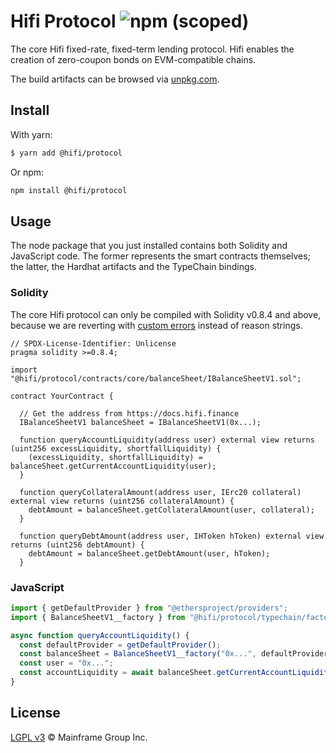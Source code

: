 # Hifi Protocol ![npm (scoped)](https://img.shields.io/npm/v/@hifi/protocol)

The core Hifi fixed-rate, fixed-term lending protocol. Hifi enables the creation of zero-coupon bonds on EVM-compatible chains.

The build artifacts can be browsed via [unpkg.com](https://unpkg.com/browse/@hifi/protocol@latest/).

## Install

With yarn:

```bash
$ yarn add @hifi/protocol
```

Or npm:

```bash
npm install @hifi/protocol
```

## Usage

The node package that you just installed contains both Solidity and JavaScript code. The former represents the smart contracts
themselves; the latter, the Hardhat artifacts and the TypeChain bindings.

### Solidity

The core Hifi protocol can only be compiled with Solidity v0.8.4 and above, because we are reverting with [custom
errors](https://blog.soliditylang.org/2021/04/21/custom-errors/) instead of reason strings.

```solidity
// SPDX-License-Identifier: Unlicense
pragma solidity >=0.8.4;

import "@hifi/protocol/contracts/core/balanceSheet/IBalanceSheetV1.sol";

contract YourContract {

  // Get the address from https://docs.hifi.finance
  IBalanceSheetV1 balanceSheet = IBalanceSheetV1(0x...);

  function queryAccountLiquidity(address user) external view returns (uint256 excessLiquidity, shortfallLiquidity) {
    (excessLiquidity, shortfallLiquidity) = balanceSheet.getCurrentAccountLiquidity(user);
  }

  function queryCollateralAmount(address user, IErc20 collateral) external view returns (uint256 collateralAmount) {
    debtAmount = balanceSheet.getCollateralAmount(user, collateral);
  }

  function queryDebtAmount(address user, IHToken hToken) external view returns (uint256 debtAmount) {
    debtAmount = balanceSheet.getDebtAmount(user, hToken);
  }
```

### JavaScript

```ts
import { getDefaultProvider } from "@ethersproject/providers";
import { BalanceSheetV1__factory } from "@hifi/protocol/typechain/factories/BalanceSheet__factory";

async function queryAccountLiquidity() {
  const defaultProvider = getDefaultProvider();
  const balanceSheet = BalanceSheetV1__factory("0x...", defaultProvider); // Get the address from https://docs.hifi.finance
  const user = "0x...";
  const accountLiquidity = await balanceSheet.getCurrentAccountLiquidity(user);
}
```

## License

[LGPL v3](./LICENSE.md) © Mainframe Group Inc.
